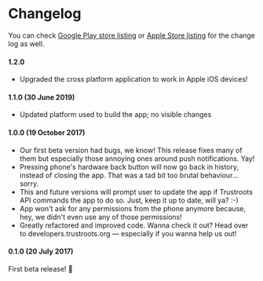 # Changelog

You can check [Google Play store listing](https://play.google.com/store/apps/details?id=org.trustroots.trustrootsApp) or [Apple Store listing](#) for the change log as well.

#### 1.2.0
- Upgraded the cross platform application to work in Apple iOS devices!

#### 1.1.0 (30 June 2019)
- Updated platform used to build the app; no visible changes

#### 1.0.0 (19 October 2017)
- Our first beta version had bugs, we know! This release fixes many of them but especially those annoying ones around push notifications. Yay!
- Pressing phone's hardware back button will now go back in history, instead of closing the app. That was a tad bit too brutal behaviour... sorry.
- This and future versions will prompt user to update the app if Trustroots API commands the app to do so. Just, keep it up to date, will ya? :-)
- App won't ask for any permissions from the phone anymore because, hey, we didn't even use any of those permissions!
- Greatly refactored and improved code. Wanna check it out? Head over to developers.trustroots.org — especially if you wanna help us out!

#### 0.1.0 (20 July 2017)
First beta release! 🎉
